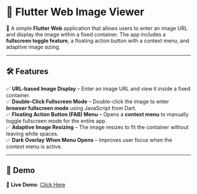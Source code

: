 # 📌 Flutter Web Image Viewer  

🚀 A simple **Flutter Web** application that allows users to enter an image URL and display the image within a fixed container. The app includes a **fullscreen toggle feature**, a floating action button with a context menu, and adaptive image sizing.  

---

## 🛠 Features  
✅ **URL-based Image Display** – Enter an image URL and view it inside a fixed container.  
✅ **Double-Click Fullscreen Mode** – Double-click the image to enter **browser fullscreen mode** using JavaScript from Dart.  
✅ **Floating Action Button (FAB) Menu** – Opens a **context menu** to manually toggle fullscreen mode for the entire app.  
✅ **Adaptive Image Resizing** – The image resizes to fit the container without leaving white spaces.  
✅ **Dark Overlay When Menu Opens** – Improves user focus when the context menu is active.  

---

## 🚀 Demo  
🔗 **Live Demo**: [Click Here](https://github.com/Rajat119/Rajat119.github.io)  
